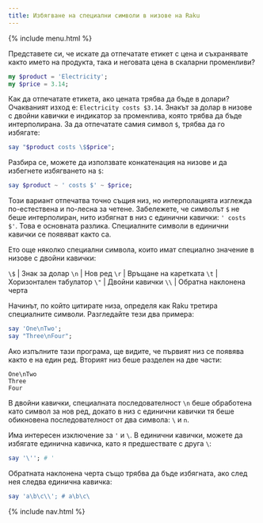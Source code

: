 ```yaml
---
title: Избягване на специални символи в низове на Raku
---
```


{% include menu.html %}

Представете си, че искате да отпечатате етикет с цена и съхранявате както името на продукта, така и неговата цена в скаларни променливи?

```raku
my $product = 'Electricity';
my $price = 3.14;
```

Как да отпечатате етикета, ако цената трябва да бъде в долари? Очакваният изход е: `Electricity costs $3.14`. Знакът за долар в низове с двойни кавички е индикатор за променлива, която трябва да бъде интерполирана. За да отпечатате самия символ `$`, трябва да го избягате:

```raku
say "$product costs \$$price";
```

Разбира се, можете да използвате конкатенация на низове и да избегнете избягването на `$`:

```raku
say $product ~ ' costs $' ~ $price;
```

Този вариант отпечатва точно същия низ, но интерполацията изглежда по-естествена и по-лесна за четене. Забележете, че символът `$` не беше интерполиран, нито избягнат в низ с единични кавички: `' costs $'`. Това е основната разлика. Специалните символи в единични кавички се появяват както са.

Ето още няколко специални символа, които имат специално значение в низове с двойни кавички:

`\$` | Знак за долар
`\n` | Нов ред
`\r` | Връщане на каретката
`\t` | Хоризонтален табулатор
`\"` | Двойни кавички
`\\` | Обратна наклонена черта

Начинът, по който цитирате низа, определя как Raku третира специалните символи. Разгледайте тези два примера:

```raku
say 'One\nTwo';
say "Three\nFour";
```

Ако изпълните тази програма, ще видите, че първият низ се появява както е на един ред. Вторият низ беше разделен на две части:

    One\nTwo
    Three
    Four

В двойни кавички, специалната последователност `\n` беше обработена като символ за нов ред, докато в низ с единични кавички тя беше обикновена последователност от два символа: `\` и `n`.

Има интересен изключение за `'` и `\`. В единични кавички, можете да избягате единична кавичка, като я предшествате с друга `\`:

```raku
say '\''; # '
```

Обратната наклонена черта също трябва да бъде избягната, ако след нея следва единична кавичка:

```raku
say 'a\b\c\\'; # a\b\c\
```

{% include nav.html %}